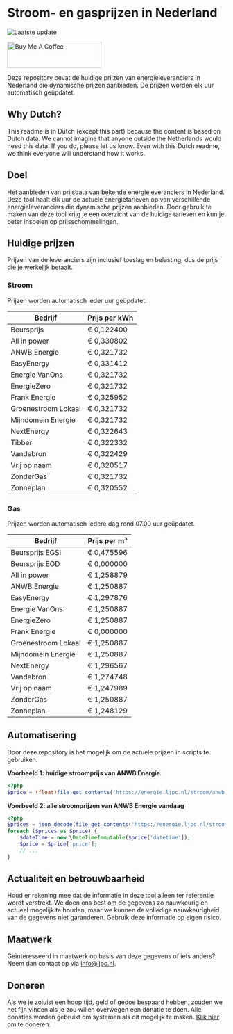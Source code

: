 # Stroom- en gasprijzen in Nederland

![Laatste update](https://img.shields.io/badge/laatste%20update-2023--10--27%2006%3A00%20CET-brightgreen)

<a href="https://www.buymeacoffee.com/Lars-" target="_blank"><img src="https://cdn.buymeacoffee.com/buttons/v2/default-orange.png" alt="Buy Me A Coffee" height="60" style="height: 60px !important;width: 217px !important;" ></a>

Deze repository bevat de huidige prijzen van energieleveranciers in Nederland die dynamische prijzen aanbieden. De prijzen worden elk uur automatisch geüpdatet.

## Why Dutch?

This readme is in Dutch (except this part) because the content is based on Dutch data. We cannot imagine that anyone outside the Netherlands would need this data. If you do, please let us know. Even with this Dutch readme, we think
everyone will understand how it works.

## Doel

Het aanbieden van prijsdata van bekende energieleveranciers in Nederland. Deze tool haalt elk uur de actuele energietarieven op van verschillende energieleveranciers die dynamische prijzen aanbieden. Door gebruik te maken van deze tool
krijg je een overzicht van de huidige tarieven en kun je beter inspelen op prijsschommelingen.

## Huidige prijzen

Prijzen van de leveranciers zijn inclusief toeslag en belasting, dus de prijs die je werkelijk betaalt.

### Stroom

Prijzen worden automatisch ieder uur geüpdatet.

 Bedrijf | Prijs per kWh 
---------|---------------
Beursprijs | € 0,122400
All in power | € 0,330802
ANWB Energie | € 0,321732
EasyEnergy | € 0,331412
Energie VanOns | € 0,321732
EnergieZero | € 0,321732
Frank Energie | € 0,325952
Groenestroom Lokaal | € 0,321732
Mijndomein Energie | € 0,321732
NextEnergy | € 0,322643
Tibber | € 0,322332
Vandebron | € 0,322429
Vrij op naam | € 0,320517
ZonderGas | € 0,321732
Zonneplan | € 0,320552


### Gas

Prijzen worden automatisch iedere dag rond 07.00 uur geüpdatet.

 Bedrijf | Prijs per m³ 
---------|--------------
Beursprijs EGSI | € 0,475596
Beursprijs EOD | € 0,000000
All in power | € 1,258879
ANWB Energie | € 1,250887
EasyEnergy | € 1,297876
Energie VanOns | € 1,250887
EnergieZero | € 1,250887
Frank Energie | € 0,000000
Groenestroom Lokaal | € 1,250887
Mijndomein Energie | € 1,250887
NextEnergy | € 1,296567
Vandebron | € 1,274748
Vrij op naam | € 1,247989
ZonderGas | € 1,250887
Zonneplan | € 1,248129


## Automatisering

Door deze repository is het mogelijk om de actuele prijzen in scripts te gebruiken.

**Voorbeeld 1: huidige stroomprijs van ANWB Energie**

```php
<?php
$price = (float)file_get_contents('https://energie.ljpc.nl/stroom/anwb-energie-nu.txt');

```

**Voorbeeld 2: alle stroomprijzen van ANWB Energie vandaag**

```php
<?php
$prices = json_decode(file_get_contents('https://energie.ljpc.nl/stroom/all-in-power-vandaag.json'),true);
foreach ($prices as $price) {
    $dateTime = new \DateTimeImmutable($price['datetime']);
    $price = $price['price'];
    // ...
}
```

## Actualiteit en betrouwbaarheid

Houd er rekening mee dat de informatie in deze tool alleen ter referentie wordt verstrekt. We doen ons best om de gegevens zo nauwkeurig en actueel mogelijk te houden, maar we kunnen de volledige nauwkeurigheid van de gegevens niet
garanderen. Gebruik deze informatie op eigen risico.

## Maatwerk

Geïnteresseerd in maatwerk op basis van deze gegevens of iets anders? Neem dan contact op
via [info@ljpc.nl](mailto:info@ljpc.nl?subject=Energie%20prijzen).

## Doneren

Als we je zojuist een hoop tijd, geld of gedoe bespaard hebben, zouden we het fijn vinden als je zou willen overwegen een
donatie te doen. Alle donaties worden gebruikt om systemen als dit mogelijk te
maken. [Klik hier](https://www.buymeacoffee.com/Lars-) om te doneren.
